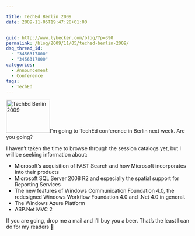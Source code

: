 ```yaml
---

title: TechEd Berlin 2009
date: 2009-11-05T19:47:28+01:00


guid: http://www.lybecker.com/blog/?p=390
permalink: /blog/2009/11/05/teched-berlin-2009/
dsq_thread_id:
  - "3456317800"
  - "3456317800"
categories:
  - Announcement
  - Conference
tags:
  - TechEd
---
```

[<img loading="lazy" class="alignright size-full wp-image-391" title="TechEd Berlin 2009" src="http://www.lybecker.com/blog/wp-content/uploads/TechEd_Berlin2009.gif" alt="TechEd Berlin 2009" width="120" height="90" />](http://www.lybecker.com/blog/wp-content/uploads/TechEd_Berlin2009.gif)I’m going to TechEd conference in Berlin next week. Are you going?

I haven’t taken the time to browse through the session catalogs yet, but I will be seeking information about:

  * Microsoft&#8217;s acquisition of FAST Search and how Microsoft incorporates into their products
  * Microsoft SQL Server 2008 R2 and especially the spatial support for Reporting Services
  * The new features of Windows Communication Foundation 4.0, the redesigned Windows Workflow Foundation 4.0 and .Net 4.0 in general.
  * The Windows Azure Platform
  * ASP.Net MVC 2

If you are going, drop me a mail and I’ll buy you a beer. That’s the least I can do for my readers 🙂
